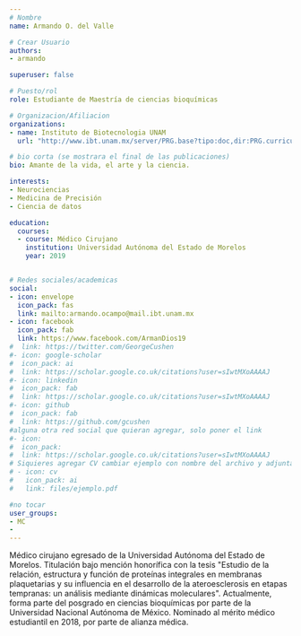 ```yaml
---
# Nombre
name: Armando O. del Valle

# Crear Usuario
authors:
- armando

superuser: false

# Puesto/rol
role: Estudiante de Maestría de ciencias bioquímicas

# Organizacion/Afiliacion
organizations:
- name: Instituto de Biotecnologia UNAM
  url: "http://www.ibt.unam.mx/server/PRG.base?tipo:doc,dir:PRG.curriculum,par:armando.ocampo@mail.ibt.unam.mx"

# bio corta (se mostrara el final de las publicaciones)
bio: Amante de la vida, el arte y la ciencia.

interests:
- Neurociencias
- Medicina de Precisión
- Ciencia de datos

education:
  courses:
  - course: Médico Cirujano
    institution: Universidad Autónoma del Estado de Morelos
    year: 2019


# Redes sociales/academicas
social:
- icon: envelope
  icon_pack: fas
  link: mailto:armando.ocampo@mail.ibt.unam.mx
- icon: facebook
  icon_pack: fab
  link: https://www.facebook.com/ArmanDios19
#  link: https://twitter.com/GeorgeCushen
#- icon: google-scholar
#  icon_pack: ai
#  link: https://scholar.google.co.uk/citations?user=sIwtMXoAAAAJ
#- icon: linkedin
#  icon_pack: fab
#  link: https://scholar.google.co.uk/citations?user=sIwtMXoAAAAJ  
#- icon: github
#  icon_pack: fab
#  link: https://github.com/gcushen
#alguna otra red social que quieran agregar, solo poner el link
#- icon: 
#  icon_pack: 
#  link: https://scholar.google.co.uk/citations?user=sIwtMXoAAAAJ
# Siquieres agregar CV cambiar ejemplo con nombre del archivo y adjunta en el correo.
# - icon: cv
#   icon_pack: ai
#   link: files/ejemplo.pdf

#no tocar
user_groups:
- MC
- 
---
```

Médico cirujano egresado de la Universidad Autónoma del Estado de Morelos. Titulación bajo mención honorífica con la tesis "Estudio de la relación, estructura y función de proteínas integrales en membranas plaquetarias y su influencia en el desarrollo de la ateroesclerosis en etapas tempranas: un análisis mediante dinámicas moleculares". Actualmente, forma parte del posgrado en ciencias bioquímicas por parte de la Universidad Nacional Autónoma de México. 
Nominado al mérito médico estudiantil en 2018, por parte de alianza médica.